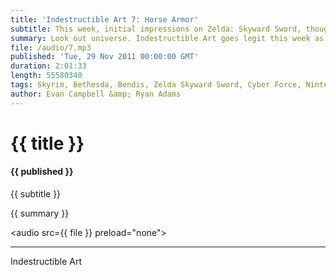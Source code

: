 ```yaml
---
title: 'Indestructible Art 7: Horse Armor'
subtitle: This week, initial impressions on Zelda: Skyward Sword, thoughts on the impending new console generation, more Goon, and a spotlight on Brian Michael Bendis
summary: Look out universe. Indestructible Art goes legit this week as we set sail for the magical world of iTunes! Evan gets a brief look at Zelda: Skyward Sword, spends more time with Skyrim, and reviews this weeks treacherous long box pick - Cyber Force #1. Ryan pays homage to the work of Brian Michael Bendis, and answers some more community questions about the relationship between passive media adaptations and comic books!(Walking Dead, Captain America, Thor...)
file: /audio/7.mp3
published: 'Tue, 29 Nov 2011 00:00:00 GMT'
duration: 2:01:33
length: 55580340
tags: Skyrim, Bethesda, Bendis, Zelda Skyward Sword, Cyber Force, Nintendo, Metal Gear, Video Games, WiiU, Fantastic Four, Marvel, Walking Dead, Dare Devil, Thor, Captain America, Goon, Eric Powell, Torso
author: Evan Campbell &amp; Ryan Adams
---
```


# {{ title }}

#### {{ published }}

{{ subtitle }}  
  
{{ summary }}  

<audio src={{ file }} preload="none"></audio>

- - -
Indestructible Art
